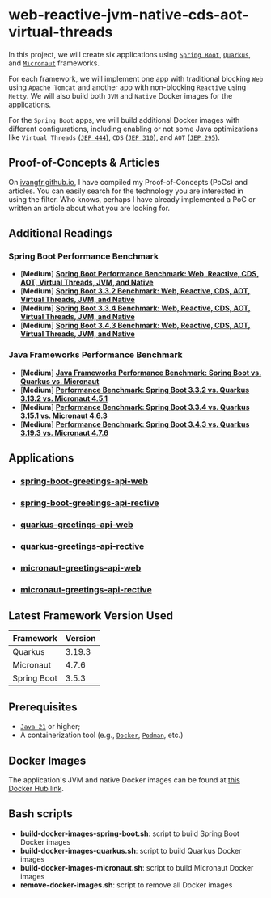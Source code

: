 # web-reactive-jvm-native-cds-aot-virtual-threads

In this project, we will create six applications using [`Spring Boot`](https://docs.spring.io/spring-boot/index.html), [`Quarkus`](https://quarkus.io/), and [`Micronaut`](https://micronaut.io/) frameworks.

For each framework, we will implement one app with traditional blocking `Web` using `Apache Tomcat` and another app with non-blocking `Reactive` using `Netty`. We will also build both `JVM` and `Native` Docker images for the applications.

For the `Spring Boot` apps, we will build additional Docker images with different configurations, including enabling or not some Java optimizations like `Virtual Threads` ([`JEP 444`](https://openjdk.org/jeps/444)), `CDS` ([`JEP 310`](https://openjdk.org/jeps/310)), and `AOT` ([`JEP 295`](https://openjdk.org/jeps/295)).

## Proof-of-Concepts & Articles

On [ivangfr.github.io](https://ivangfr.github.io), I have compiled my Proof-of-Concepts (PoCs) and articles. You can easily search for the technology you are interested in using the filter. Who knows, perhaps I have already implemented a PoC or written an article about what you are looking for.

## Additional Readings

### Spring Boot Performance Benchmark

- \[**Medium**\] [**Spring Boot Performance Benchmark: Web, Reactive, CDS, AOT, Virtual Threads, JVM, and Native**](https://medium.com/@ivangfr/spring-boot-performance-benchmark-web-reactive-cds-aot-virtual-threads-jvm-and-native-29295c8099b0)
- \[**Medium**\] [**Spring Boot 3.3.2 Benchmark: Web, Reactive, CDS, AOT, Virtual Threads, JVM, and Native**](https://medium.com/@ivangfr/spring-boot-3-3-2-benchmark-web-reactive-cds-aot-virtual-threads-jvm-and-native-42d3b704e88e)
- \[**Medium**\] [**Spring Boot 3.3.4 Benchmark: Web, Reactive, CDS, AOT, Virtual Threads, JVM, and Native**](https://medium.com/@ivangfr/spring-boot-3-3-4-benchmark-web-reactive-cds-aot-virtual-threads-jvm-and-native-5a3ab117054c)
- \[**Medium**\] [**Spring Boot 3.4.3 Benchmark: Web, Reactive, CDS, AOT, Virtual Threads, JVM, and Native**](https://medium.com/@ivangfr/spring-boot-3-4-3-benchmark-web-reactive-cds-aot-virtual-threads-jvm-and-native-47bff836992e)

### Java Frameworks Performance Benchmark

- \[**Medium**\] [**Java Frameworks Performance Benchmark: Spring Boot vs. Quarkus vs. Micronaut**](https://medium.com/@ivangfr/java-frameworks-performance-benchmark-spring-boot-vs-quarkus-vs-micronaut-028b6dbfef2e)
- \[**Medium**\] [**Performance Benchmark: Spring Boot 3.3.2 vs. Quarkus 3.13.2 vs. Micronaut 4.5.1**](https://medium.com/@ivangfr/performance-benchmark-spring-boot-3-3-2-vs-quarkus-3-13-2-vs-micronaut-4-5-1-515bae82d04f)
- \[**Medium**\] [**Performance Benchmark: Spring Boot 3.3.4 vs. Quarkus 3.15.1 vs. Micronaut 4.6.3**](https://medium.com/@ivangfr/performance-benchmark-spring-boot-3-3-4-vs-quarkus-3-15-1-vs-micronaut-4-6-3-9691c4cfcb2a)
- \[**Medium**\] [**Performance Benchmark: Spring Boot 3.4.3 vs. Quarkus 3.19.3 vs. Micronaut 4.7.6**](https://medium.com/@ivangfr/performance-benchmark-spring-boot-3-4-3-vs-quarkus-3-19-3-vs-micronaut-4-7-6-aaadfb0382b4)

## Applications

- ### [spring-boot-greetings-api-web](https://github.com/ivangfr/web-reactive-jvm-native-cds-aot-virtual-threads/tree/main/spring-boot-greetings-api-web)
- ### [spring-boot-greetings-api-rective](https://github.com/ivangfr/web-reactive-jvm-native-cds-aot-virtual-threads/tree/main/spring-boot-greetings-api-reactive)
- ### [quarkus-greetings-api-web](https://github.com/ivangfr/web-reactive-jvm-native-cds-aot-virtual-threads/tree/main/quarkus-greetings-api-web)
- ### [quarkus-greetings-api-rective](https://github.com/ivangfr/web-reactive-jvm-native-cds-aot-virtual-threads/tree/main/quarkus-greetings-api-reactive)
- ### [micronaut-greetings-api-web](https://github.com/ivangfr/web-reactive-jvm-native-cds-aot-virtual-threads/tree/main/micronaut-greetings-api-web)
- ### [micronaut-greetings-api-rective](https://github.com/ivangfr/web-reactive-jvm-native-cds-aot-virtual-threads/tree/main/micronaut-greetings-api-reactive)

## Latest Framework Version Used

| Framework   | Version |
|-------------|---------|
| Quarkus     | 3.19.3  |
| Micronaut   | 4.7.6   |
| Spring Boot | 3.5.3   |

## Prerequisites

- [`Java 21`](https://www.oracle.com/java/technologies/downloads/#java21) or higher;
- A containerization tool (e.g., [`Docker`](https://www.docker.com), [`Podman`](https://podman.io), etc.)

## Docker Images

The application's JVM and native Docker images can be found at [this Docker Hub link](https://hub.docker.com/u/ivanfranchin).

## Bash scripts

- **build-docker-images-spring-boot.sh**: script to build Spring Boot Docker images
- **build-docker-images-quarkus.sh**: script to build Quarkus Docker images
- **build-docker-images-micronaut.sh**: script to build Micronaut Docker images
- **remove-docker-images.sh**: script to remove all Docker images
